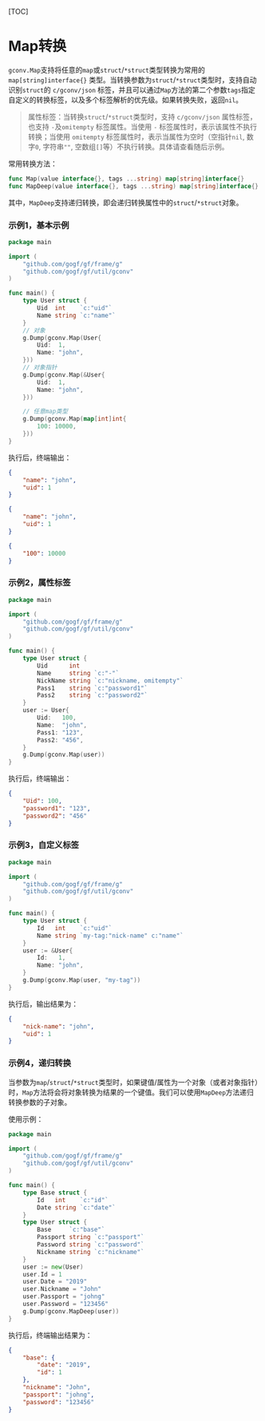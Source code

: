 [TOC]

# Map转换

`gconv.Map`支持将任意的`map`或`struct`/`*struct`类型转换为常用的 `map[string]interface{}` 类型。当转换参数为`struct`/`*struct`类型时，支持自动识别`struct`的 `c/gconv/json` 标签，并且可以通过`Map`方法的第二个参数`tags`指定自定义的转换标签，以及多个标签解析的优先级。如果转换失败，返回`nil`。

> 属性标签：当转换`struct`/`*struct`类型时，支持 `c/gconv/json` 属性标签，也支持 `-`及`omitempty` 标签属性。当使用 `-` 标签属性时，表示该属性不执行转换；当使用 `omitempty` 标签属性时，表示当属性为空时（空指针`nil`, 数字`0`, 字符串`""`, 空数组`[]`等）不执行转换。具体请查看随后示例。

常用转换方法：
```go
func Map(value interface{}, tags ...string) map[string]interface{}
func MapDeep(value interface{}, tags ...string) map[string]interface{}
```
其中，`MapDeep`支持递归转换，即会递归转换属性中的`struct`/`*struct`对象。

### 示例1，基本示例
```go
package main

import (
	"github.com/gogf/gf/frame/g"
	"github.com/gogf/gf/util/gconv"
)

func main() {
	type User struct {
		Uid  int    `c:"uid"`
		Name string `c:"name"`
	}
	// 对象
	g.Dump(gconv.Map(User{
		Uid:  1,
		Name: "john",
	}))
	// 对象指针
	g.Dump(gconv.Map(&User{
		Uid:  1,
		Name: "john",
	}))

	// 任意map类型
	g.Dump(gconv.Map(map[int]int{
		100: 10000,
	}))
}
```
执行后，终端输出：
```json
{
    "name": "john",
    "uid": 1
}

{
    "name": "john",
    "uid": 1
}

{
    "100": 10000
}
```

### 示例2，属性标签

```go
package main

import (
	"github.com/gogf/gf/frame/g"
	"github.com/gogf/gf/util/gconv"
)

func main() {
	type User struct {
		Uid      int
		Name     string `c:"-"`
		NickName string `c:"nickname, omitempty"`
		Pass1    string `c:"password1"`
		Pass2    string `c:"password2"`
	}
	user := User{
		Uid:   100,
		Name:  "john",
		Pass1: "123",
		Pass2: "456",
	}
	g.Dump(gconv.Map(user))
}
```
执行后，终端输出：
```json
{
    "Uid": 100,
    "password1": "123",
    "password2": "456"
}
```
### 示例3，自定义标签

```go
package main

import (
	"github.com/gogf/gf/frame/g"
	"github.com/gogf/gf/util/gconv"
)

func main() {
	type User struct {
		Id   int    `c:"uid"`
		Name string `my-tag:"nick-name" c:"name"`
	}
	user := &User{
		Id:   1,
		Name: "john",
	}
	g.Dump(gconv.Map(user, "my-tag"))
}
```
执行后，输出结果为：
```json
{
	"nick-name": "john",
	"uid": 1
}
```




### 示例4，递归转换

当参数为`map`/`struct`/`*struct`类型时，如果键值/属性为一个对象（或者对象指针）时，`Map`方法将会将对象转换为结果的一个键值。我们可以使用`MapDeep`方法递归转换参数的子对象。

使用示例：

```go
package main

import (
	"github.com/gogf/gf/frame/g"
	"github.com/gogf/gf/util/gconv"
)

func main() {
	type Base struct {
		Id   int    `c:"id"`
		Date string `c:"date"`
	}
	type User struct {
		Base     `c:"base"`
		Passport string `c:"passport"`
		Password string `c:"password"`
		Nickname string `c:"nickname"`
	}
	user := new(User)
	user.Id = 1
	user.Date = "2019"
	user.Nickname = "John"
	user.Passport = "johng"
	user.Password = "123456"
	g.Dump(gconv.MapDeep(user))
}
```
执行后，终端输出结果为：
```json
{
    "base": {
        "date": "2019",
        "id": 1
    },
    "nickname": "John",
    "passport": "johng",
    "password": "123456"
}
```